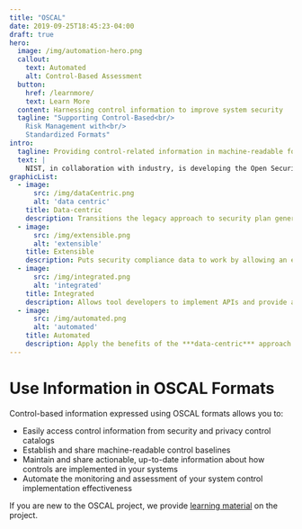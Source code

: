 ```yaml
---
title: "OSCAL"
date: 2019-09-25T18:45:23-04:00
draft: true
hero:
  image: /img/automation-hero.png
  callout:
    text: Automated
    alt: Control-Based Assessment
  button:
    href: /learnmore/
    text: Learn More
  content: Harnessing control information to improve system security
  tagline: "Supporting Control-Based<br/>
    Risk Management with<br/>
    Standardized Formats"
intro:
  tagline: Providing control-related information in machine-readable formats.
  text: |
    NIST, in collaboration with industry, is developing the Open Security Controls Assessment Language (OSCAL). OSCAL is a set of formats expressed in XML, JSON, and YAML. These formats provide machine-readable representations of control catalogs, control baselines, system security plans, and assessment plans and results.
graphicList:
  - image:
      src: /img/dataCentric.png
      alt: 'data centric'
    title: Data-centric
    description: Transitions the legacy approach to security plan generation and management (Word and Excel documents) to a data-centric approach based on common data standards such as XML/JSON.
  - image:
      src: /img/extensible.png
      alt: 'extensible'
    title: Extensible
    description: Puts security compliance data to work by allowing an extensible architecture that expresses security controls in both machine and human readable formats.
  - image:
      src: /img/integrated.png
      alt: 'integrated'
    title: Integrated
    description: Allows tool developers to implement APIs and provide a standards-based foundation for next generation compliance tools.
  - image:
      src: /img/automated.png
      alt: 'automated'
    title: Automated
    description: Apply the benefits of the ***data-centric*** approach to automate existing processes that are resource intensive.
---
```


# Use Information in OSCAL Formats

Control-based information expressed using OSCAL formats allows you to:

- Easily access control information from security and privacy control catalogs
- Establish and share machine-readable control baselines
- Maintain and share actionable, up-to-date information about how controls are implemented in your systems
- Automate the monitoring and assessment of your system control implementation effectiveness

If you are new to the OSCAL project, we provide [learning material](learnmore/) on the project.
